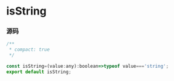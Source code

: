 
# isString


### 源码

```jsx
/**
 * compact: true
 */

const isString=(value:any):boolean=>typeof value==='string';
export default isString;

```